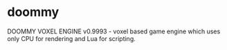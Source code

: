 doommy
======

DOOMMY VOXEL ENGINE v0.9993 - voxel based game engine which uses only CPU for rendering and Lua for scripting.
